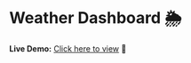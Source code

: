 # Weather Dashboard 🌦️

**Live Demo:** [Click here to view](https://kshitij-barge.github.io/React-Projects/) 🚀
